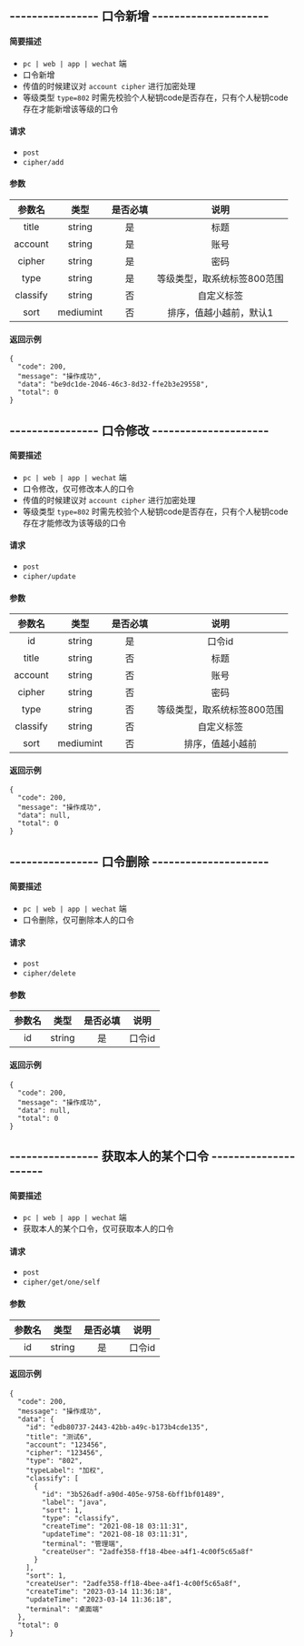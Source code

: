 
## ---------------- 口令新增 ---------------------

#### 简要描述

- `pc | web | app | wechat` 端
- 口令新增
- 传值的时候建议对 `account cipher` 进行加密处理
- 等级类型 `type=802` 时需先校验个人秘钥code是否存在，只有个人秘钥code存在才能新增该等级的口令

#### 请求

- `post` 
- `cipher/add`

#### 参数

| 参数名 | 类型 | 是否必填 | 说明 |
|:---:|:---:|:---:|:---:|
| title | string | 是 | 标题 |
| account | string | 是 | 账号 |
| cipher | string | 是 | 密码 |
| type | string | 是 | 等级类型，取系统标签800范围 |
| classify | string | 否 | 自定义标签 |
| sort | mediumint | 否 | 排序，值越小越前，默认1 |

#### 返回示例

```
{
  "code": 200,
  "message": "操作成功",
  "data": "be9dc1de-2046-46c3-8d32-ffe2b3e29558",
  "total": 0
}
```


## ---------------- 口令修改 ---------------------

#### 简要描述

- `pc | web | app | wechat` 端
- 口令修改，仅可修改本人的口令
- 传值的时候建议对 `account cipher` 进行加密处理
- 等级类型 `type=802` 时需先校验个人秘钥code是否存在，只有个人秘钥code存在才能修改为该等级的口令

#### 请求

- `post` 
- `cipher/update`

#### 参数

| 参数名 | 类型 | 是否必填 | 说明 |
|:---:|:---:|:---:|:---:|
| id | string | 是 | 口令id |
| title | string | 否 | 标题 |
| account | string | 否 | 账号 |
| cipher | string | 否 | 密码 |
| type | string | 否 | 等级类型，取系统标签800范围 |
| classify | string | 否 | 自定义标签 |
| sort | mediumint | 否 | 排序，值越小越前 |

#### 返回示例

```
{
  "code": 200,
  "message": "操作成功",
  "data": null,
  "total": 0
}
```

## ---------------- 口令删除 ---------------------

#### 简要描述

- `pc | web | app | wechat` 端
- 口令删除，仅可删除本人的口令

#### 请求

- `post` 
- `cipher/delete`

#### 参数

| 参数名 | 类型 | 是否必填 | 说明 |
|:---:|:---:|:---:|:---:|
| id | string | 是 | 口令id |

#### 返回示例

```
{
  "code": 200,
  "message": "操作成功",
  "data": null,
  "total": 0
}
```

## ---------------- 获取本人的某个口令 ---------------------

#### 简要描述

- `pc | web | app | wechat` 端
- 获取本人的某个口令，仅可获取本人的口令

#### 请求

- `post` 
- `cipher/get/one/self`

#### 参数

| 参数名 | 类型 | 是否必填 | 说明 |
|:---:|:---:|:---:|:---:|
| id | string | 是 | 口令id |

#### 返回示例

```
{
  "code": 200,
  "message": "操作成功",
  "data": {
    "id": "edb80737-2443-42bb-a49c-b173b4cde135",
    "title": "测试6",
    "account": "123456",
    "cipher": "123456",
    "type": "802",
    "typeLabel": "加权",
    "classify": [
      {
        "id": "3b526adf-a90d-405e-9758-6bff1bf01489",
        "label": "java",
        "sort": 1,
        "type": "classify",
        "createTime": "2021-08-18 03:11:31",
        "updateTime": "2021-08-18 03:11:31",
        "terminal": "管理端",
        "createUser": "2adfe358-ff18-4bee-a4f1-4c00f5c65a8f"
      }
    ],
    "sort": 1,
    "createUser": "2adfe358-ff18-4bee-a4f1-4c00f5c65a8f",
    "createTime": "2023-03-14 11:36:18",
    "updateTime": "2023-03-14 11:36:18",
    "terminal": "桌面端"
  },
  "total": 0
}
```